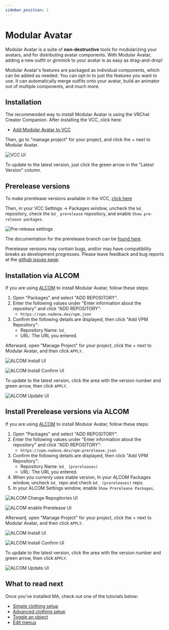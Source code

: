 ```yaml
---
sidebar_position: 1
---
```


# Modular Avatar

Modular Avatar is a suite of **non-destructive** tools for modularizing your avatars, and for distributing avatar
components.
With Modular Avatar, adding a new outfit or gimmick to your avatar is as easy as drag-and-drop!

Modular Avatar's features are packaged as individual components, which can be added as needed. You can opt-in to just the features
you want to use. It can automatically merge outfits onto your avatar, build an animator out of multiple components, and much more.

## Installation

The recommended way to install Modular Avatar is using the VRChat Creator Companion. After installing the VCC, click here:
* [Add Modular Avatar to VCC](vcc://vpm/addRepo?url=https://vpm.nadena.dev/vpm.json)

Then, go to "manage project" for your project, and click the + next to Modular Avatar.

![VCC UI](vcc-install.png)

To update to the latest version, just click the green arrow in the "Latest Version" column.

## Prerelease versions

To make prerelease versions available in the VCC, [click here](vcc://vpm/addRepo?url=https://vpm.nadena.dev/vpm-prerelease.json)

Then, in your VCC Settings -> Packages window, uncheck the `bd_` repository, check the `bd_ prerelease` repository, and enable `Show pre-release packages`.

![Pre-release settings](prerelease.png)

The documentation for the prerelease branch can be [found here](https://modular-avatar.nadena.dev/dev).

Prerelease versions may contain bugs, and/or may have compatibility breaks as development progresses. Please leave
feedback and bug reports at the [github issues page](https://github.com/bdunderscore/modular-avatar/issues).

## Installation via ALCOM

If you are using [ALCOM](https://vrc-get.anatawa12.com/en/alcom/) to install Modular Avatar, follow these steps:

1. Open "Packages" and select "ADD REPOSITORY".
2. Enter the following values under "Enter information about the repository" and click "ADD REPOSITORY":
    - `https://vpm.nadena.dev/vpm.json`
3. Confirm the following details are displayed, then click "Add VPM Repository":
    - Repository Name: `bd_`
    - URL: The URL you entered.

Afterward, open "Manage Project" for your project, click the + next to Modular Avatar, and then click `APPLY`.

![ALCOM Install UI](alcom-install.png)

![ALCOM Install Confirm UI](alcom-install-confirm.png)

To update to the latest version, click the area with the version number and green arrow, then click `APPLY`.

![ALCOM Update UI](alcom-update.png)

## Install Prerelease versions via ALCOM

If you are using [ALCOM](https://vrc-get.anatawa12.com/en/alcom/) to install Modular Avatar, follow these steps:

1. Open "Packages" and select "ADD REPOSITORY".
2. Enter the following values under "Enter information about the repository" and click "ADD REPOSITORY":
    - `https://vpm.nadena.dev/vpm-prerelease.json`
3. Confirm the following details are displayed, then click "Add VPM Repository":
    - Repository Name: `bd_ (prereleases)`
    - URL: The URL you entered.
4. When you currenly uses stable version, In your ALCOM Packages window, uncheck `bd_` repo and check `bd_ (prereleases)` repo.
5. In your ALCOM Settings window, enable `Show Prerelease Packages`.

![ALCOM Change Repogitories UI](alcom-prerelease-repo.png)

![ALCOM enable Prerelease UI](alcom-prerelease-settings.png)

Afterward, open "Manage Project" for your project, click the + next to Modular Avatar, and then click `APPLY`.

![ALCOM Install UI](alcom-install.png)

![ALCOM Install Confirm UI](alcom-install-confirm.png)

To update to the latest version, click the area with the version number and green arrow, then click `APPLY`.

![ALCOM Update UI](alcom-update.png)

## What to read next

Once you've installed MA, check out one of the tutorials below:
* [Simple clothing setup](/docs/tutorials/clothing)
* [Advanced clothing setup](/docs/tutorials/adv_clothing)
* [Toggle an object](/docs/tutorials/object_toggle/)
* [Edit menus](/docs/tutorials/menu/)